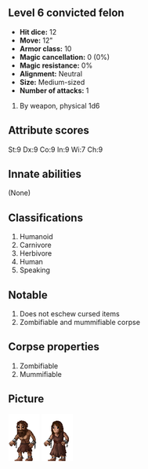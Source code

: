 ## Level 6 convicted felon

- **Hit dice:** 12
- **Move:** 12"
- **Armor class:** 10
- **Magic cancellation:** 0 (0%)
- **Magic resistance:** 0%
- **Alignment:** Neutral
- **Size:** Medium-sized
- **Number of attacks:** 1
1. By weapon, physical 1d6

## Attribute scores

St:9 Dx:9 Co:9 In:9 Wi:7 Ch:9

## Innate abilities

(None)

## Classifications

1. Humanoid
2. Carnivore
3. Herbivore
4. Human
5. Speaking

## Notable

1. Does not eschew cursed items
2. Zombifiable and mummifiable corpse

## Corpse properties

1. Zombifiable
2. Mummifiable

## Picture

![Prisoner](https://github.com/hyvanmielenpelit/GnollHackTileSet/blob/main/Monsters/prisoner/prisoner.png?raw=true) ![Prisoner](https://github.com/hyvanmielenpelit/GnollHackTileSet/blob/main/Monsters/prisoner/prisoner_female.png?raw=true)
